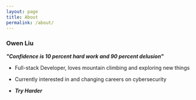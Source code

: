 ```yaml
---
layout: page
title: About
permalink: /about/
---
```


### Owen Liu
***"Confidence is 10 percent hard work and 90 percent delusion"***

- Full-stack Developer, loves mountain climbing and exploring new things

- Currently interested in and changing careers on cybersecurity

- ***Try Harder***
